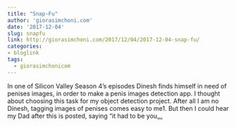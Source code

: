 ```yaml
---
title: "Snap-Fu"
author: 'giorasimchoni.com'
date: '2017-12-04'
slug: snapfu
link: http://giorasimchoni.com/2017/12/04/2017-12-04-snap-fu/
categories:
- bloglink
tags:
  - giorasimchonicom
---
```


In one of Silicon Valley Season 4’s episodes Dinesh finds himself in need of penises images, in order to make a penis images detection app. I thought about choosing this task for my object detection project. After all I am no Dinesh, tagging images of penises comes easy to me1. But then I could hear my Dad after this is posted, saying “it had to be you[... <i class="fas fa-external-link-alt"></i>](http://giorasimchoni.com/2017/12/04/2017-12-04-snap-fu/)

